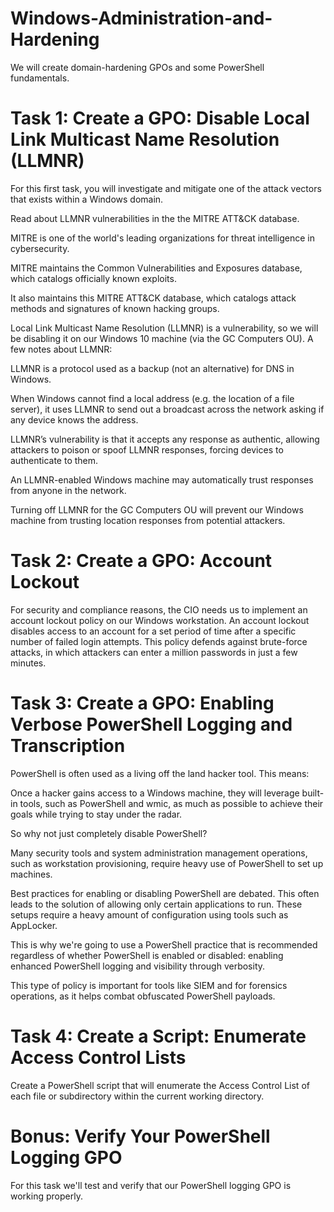 # Windows-Administration-and-Hardening
We will create domain-hardening GPOs and some PowerShell fundamentals.

# Task 1: Create a GPO: Disable Local Link Multicast Name Resolution (LLMNR)
For this first task, you will investigate and mitigate one of the attack vectors that exists within a Windows domain.


Read about LLMNR vulnerabilities in the the MITRE ATT&CK database.


MITRE is one of the world's leading organizations for threat intelligence in cybersecurity.


MITRE maintains the Common Vulnerabilities and Exposures database, which catalogs officially known exploits.


It also maintains this MITRE ATT&CK database, which catalogs attack methods and signatures of known hacking groups.




Local Link Multicast Name Resolution (LLMNR) is a vulnerability, so we will be disabling it on our Windows 10 machine (via the GC Computers OU).
A few notes about LLMNR:


LLMNR is a protocol used as a backup (not an alternative) for DNS in Windows.


When Windows cannot find a local address (e.g. the location of a file server), it uses LLMNR to send out a broadcast across the network asking if any device knows the address.


LLMNR’s vulnerability is that it accepts any response as authentic, allowing attackers to poison or spoof LLMNR responses, forcing devices to authenticate to them.


An LLMNR-enabled Windows machine may automatically trust responses from anyone in the network.


Turning off LLMNR for the GC Computers OU will prevent our Windows machine from trusting location responses from potential attackers.

# Task 2: Create a GPO: Account Lockout
For security and compliance reasons, the CIO needs us to implement an account lockout policy on our Windows workstation. 
An account lockout disables access to an account for a set period of time after a specific number of failed login attempts. 
This policy defends against brute-force attacks, in which attackers can enter a million passwords in just a few minutes.

# Task 3: Create a GPO: Enabling Verbose PowerShell Logging and Transcription
PowerShell is often used as a living off the land hacker tool. This means:

Once a hacker gains access to a Windows machine, they will leverage built-in tools, such as PowerShell and wmic, as much as possible to achieve their goals while trying to stay under the radar.

So why not just completely disable PowerShell?


Many security tools and system administration management operations, such as workstation provisioning, require heavy use of PowerShell to set up machines.


Best practices for enabling or disabling PowerShell are debated. This often leads to the solution of allowing only certain applications to run. These setups require a heavy amount of configuration using tools such as AppLocker.


This is why we're going to use a PowerShell practice that is recommended regardless of whether PowerShell is enabled or disabled: enabling enhanced PowerShell logging and visibility through verbosity.


This type of policy is important for tools like SIEM and for forensics operations, as it helps combat obfuscated PowerShell payloads.

# Task 4: Create a Script: Enumerate Access Control Lists

Create a PowerShell script that will enumerate the Access Control List of each file or subdirectory within the current working directory.

# Bonus: Verify Your PowerShell Logging GPO
For this task we'll test and verify that our PowerShell logging GPO is working properly.


